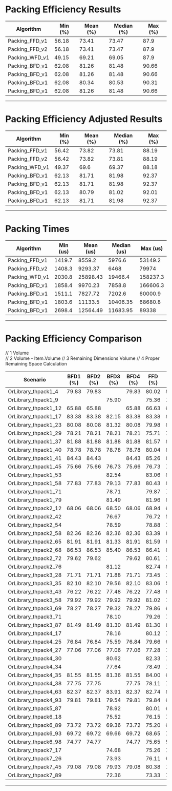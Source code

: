 ﻿
# Packing Efficiency Results

| Algorithm      | Min (%) | Mean (%) | Median (%) | Max (%) |
|----------------|---------|----------|------------|---------|
| Packing_FFD_v1 | 56.18   | 73.41    | 73.47      | 87.9    |
| Packing_FFD_v2 | 56.18   | 73.41    | 73.47      | 87.9    |
| Packing_WFD_v1 | 49.15   | 69.21    | 69.05      | 87.9    |
| Packing_BFD_v1 | 62.08   | 81.26    | 81.48      | 90.66   | ## Volume  
| Packing_BFD_v1 | 62.08   | 81.26    | 81.48      | 90.66   | ## Volume - Item.Volume
| Packing_BFD_v1 | 62.08   | 80.34    | 80.53      | 90.31   | ## Remaining Dimensions Volume
| Packing_BFD_v1 | 62.08   | 81.26    | 81.48      | 90.66   | ## Proper Remaining Space Calculation

------------------------------------------------------------------------------------------------------------------------

# Packing Efficiency Adjusted Results

| Algorithm      | Min (%) | Mean (%) | Median (%) | Max (%) |
|----------------|---------|----------|------------|---------|
| Packing_FFD_v1 | 56.42   | 73.82    | 73.81      | 88.19   |
| Packing_FFD_v2 | 56.42   | 73.82    | 73.81      | 88.19   |
| Packing_WFD_v1 | 49.37   | 69.6     | 69.37      | 88.18   |
| Packing_BFD_v1 | 62.13   | 81.71    | 81.98      | 92.37   | ## Volume  
| Packing_BFD_v1 | 62.13   | 81.71    | 81.98      | 92.37   | ## Volume - Item.Volume
| Packing_BFD_v1 | 62.13   | 80.79    | 81.02      | 92.01   | ## Remaining Dimensions Volume
| Packing_BFD_v1 | 62.13   | 81.71    | 81.98      | 92.37   | ## Proper Remaining Space Calculation

------------------------------------------------------------------------------------------------------------------------

# Packing Times

| Algorithm      | Min (us) | Mean (us) | Median (us) | Max (us) |
|----------------|----------|-----------|-------------|----------|
| Packing_FFD_v1 | 1419.7   | 8559.2    | 5976.6      | 53149.2  |
| Packing_FFD_v2 | 1408.3   | 9293.37   | 6468        | 79974    |
| Packing_WFD_v1 | 2030.8   | 25898.43  | 19466.4     | 158237.3 |
| Packing_BFD_v1 | 1858.4   | 9970.23   | 7858.8      | 166606.3 | ## Volume  
| Packing_BFD_v1 | 1511.1   | 7827.72   | 7202.6      | 60000.9  | ## Volume - Item.Volume
| Packing_BFD_v1 | 1803.6   | 11133.5   | 10406.35    | 68680.8  | ## Remaining Dimensions Volume
| Packing_BFD_v1 | 2698.4   | 12564.49  | 11683.95    | 89338    | ## Proper Remaining Space Calculation

------------------------------------------------------------------------------------------------------------------------

# Packing Efficiency Comparison

// 1 Volume  
// 2 Volume - Item.Volume
// 3 Remaining Dimensions Volume
// 4 Proper Remaining Space Calculation

| Scenario             | BFD1 (%) | BFD2 (%) | BFD3 (%) | BFD4 (%) | FFD (%) | WFD (%) |
|----------------------|----------|----------|----------|----------|---------|---------|
| OrLibrary_thpack1_4  | 79.83    | 79.83    |          | 79.83    | 80.02   | 80.02   |
| OrLibrary_thpack1_9  |          |          | 75.90    |          | 75.36   | 76.28   |
| OrLibrary_thpack1_12 | 65.88    | 65.88    |          | 65.88    | 66.63   | 66.63   |
| OrLibrary_thpack1_17 | 83.38    | 83.38    | 82.15    | 83.38    | 83.38   | 84.21   |
| OrLibrary_thpack1_23 | 80.08    | 80.08    | 81.32    | 80.08    | 79.98   | 81.74   |
| OrLibrary_thpack1_29 | 78.21    | 78.21    | 78.21    | 78.21    | 75.71   | 78.71   |
| OrLibrary_thpack1_37 | 81.88    | 81.88    | 81.88    | 81.88    | 81.57   | 82.75   |
| OrLibrary_thpack1_40 | 78.78    | 78.78    | 78.78    | 78.78    | 80.04   | 83.82   |
| OrLibrary_thpack1_41 | 84.43    | 84.43    |          | 84.43    | 85.26   | 84.43   |
| OrLibrary_thpack1_45 | 75.66    | 75.66    | 76.73    | 75.66    | 76.73   | 76.86   |
| OrLibrary_thpack1_53 |          |          | 82.54    |          | 83.06   | 83.57   |
| OrLibrary_thpack1_58 | 77.83    | 77.83    | 79.13    | 77.83    | 80.43   | 84.33   |
| OrLibrary_thpack1_71 |          |          | 78.71    |          | 79.87   | 79.87   |
| OrLibrary_thpack1_79 |          |          | 81.49    |          | 81.96   | 82.43   |
| OrLibrary_thpack2_12 | 68.06    | 68.06    | 68.50    | 68.06    | 68.94   | 68.94   |
| OrLibrary_thpack2_42 |          |          | 76.67    |          | 76.72   | 50.50   |
| OrLibrary_thpack2_54 |          |          | 78.59    |          | 78.88   | 79.09   |
| OrLibrary_thpack2_58 | 82.36    | 82.36    | 82.36    | 82.36    | 83.39   | 83.74   |
| OrLibrary_thpack2_65 | 81.91    | 81.91    | 81.33    | 81.91    | 81.59   | 82.54   |
| OrLibrary_thpack2_68 | 86.53    | 86.53    | 85.40    | 86.53    | 86.41   | 86.64   |
| OrLibrary_thpack2_72 | 79.62    | 79.62    |          | 79.62    | 80.61   | 72.10   |
| OrLibrary_thpack2_76 |          |          | 81.12    |          | 82.74   | 81.77   |
| OrLibrary_thpack3_28 | 71.71    | 71.71    | 71.88    | 71.71    | 73.45   | 72.29   |
| OrLibrary_thpack3_35 | 82.10    | 82.10    | 79.56    | 82.10    | 83.06   | 59.06   |
| OrLibrary_thpack3_43 | 76.22    | 76.22    | 77.48    | 76.22    | 77.48   | 80.01   |
| OrLibrary_thpack3_58 | 79.92    | 79.92    | 79.92    | 79.92    | 81.02   | 78.81   |
| OrLibrary_thpack3_69 | 78.27    | 78.27    | 79.32    | 78.27    | 79.86   | 60.87   |
| OrLibrary_thpack3_71 |          |          | 78.10    |          | 79.26   | 75.58   |
| OrLibrary_thpack3_87 | 81.49    | 81.49    | 81.30    | 81.49    | 81.30   | 81.86   |
| OrLibrary_thpack4_17 |          |          | 78.16    |          | 80.12   | 77.34   |
| OrLibrary_thpack4_25 | 76.84    | 76.84    | 75.59    | 76.84    | 79.66   | 60.52   |
| OrLibrary_thpack4_27 | 77.06    | 77.06    | 77.06    | 77.06    | 77.28   | 72.58   |
| OrLibrary_thpack4_30 |          |          | 80.62    |          | 82.33   | 73.26   |
| OrLibrary_thpack4_34 |          |          | 77.64    |          | 78.49   | 78.16   |
| OrLibrary_thpack4_35 | 81.55    | 81.55    | 81.36    | 81.55    | 84.00   | 65.95   |
| OrLibrary_thpack4_38 | 77.75    | 77.75    |          | 77.75    | 78.11   | 72.98   |
| OrLibrary_thpack4_63 | 82.37    | 82.37    | 83.91    | 82.37    | 82.74   | 84.05   |
| OrLibrary_thpack4_93 | 79.81    | 79.81    | 79.54    | 79.81    | 79.84   | 67.19   |
| OrLibrary_thpack5_87 |          |          | 78.92    |          | 80.01   | 66.09   |
| OrLibrary_thpack6_18 |          |          | 75.52    |          | 76.15   | 70.68   |
| OrLibrary_thpack6_89 | 73.72    | 73.72    | 69.36    | 73.72    | 75.20   | 64.43   |
| OrLibrary_thpack6_93 | 69.72    | 69.72    | 69.66    | 69.72    | 68.65   | 75.37   |
| OrLibrary_thpack6_98 | 74.77    | 74.77    |          | 74.77    | 75.65   | 56.96   |
| OrLibrary_thpack7_17 |          |          | 74.68    |          | 75.26   | 70.26   |
| OrLibrary_thpack7_26 |          |          | 73.93    |          | 76.11   | 69.68   |
| OrLibrary_thpack7_45 | 79.08    | 79.08    | 79.93    | 79.08    | 80.38   | 73.82   |
| OrLibrary_thpack7_89 |          |          | 72.36    |          | 73.33   | 70.75   |

------------------------------------------------------------------------------------------------------------------------
